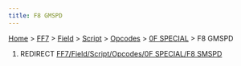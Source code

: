 ```yaml
---
title: F8 GMSPD
---
```


[Home](Main%20Page.md) > [FF7](FF7.md) > [Field](FF7/Field.md) > [Script](FF7/Field/Script.md) > [Opcodes](FF7/Field/Script/Opcodes.md) > [0F SPECIAL](FF7/Field/Script/Opcodes/0F%20SPECIAL.md) > F8 GMSPD

1.  REDIRECT [FF7/Field/Script/Opcodes/0F SPECIAL/F8 SMSPD][]

  [FF7/Field/Script/Opcodes/0F SPECIAL/F8 SMSPD]: ../0F%20SPECIAL/F8%20SMSPD.md
    "wikilink"
